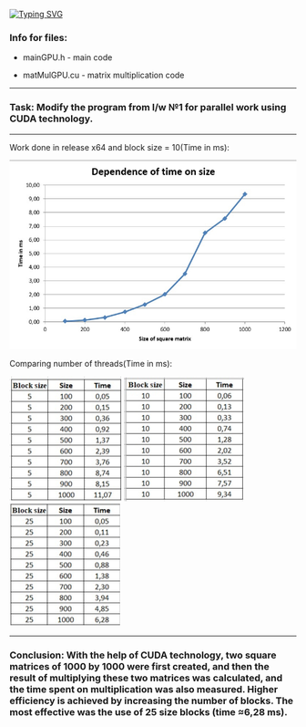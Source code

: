 [![Typing SVG](https://readme-typing-svg.herokuapp.com?color=%2336BCF7&lines=Lab+4)](https://git.io/typing-svg)
### Info for files: ###

* mainGPU.h           - main code 

* matMulGPU.cu           - matrix multiplication code

----

### Task: Modify the program from l/w №1 for parallel work using CUDA technology. ###

----

Work done in release x64 and block size = 10(Time in ms):

![](/size_time.jpg) 

Comparing number of threads(Time in ms):

![](/5.jpg) ![](/10.jpg) ![](/25.jpg)


----

### Conclusion: With the help of CUDA technology, two square matrices of 1000 by 1000 were first created, and then the result of multiplying these two matrices was calculated, and the time spent on multiplication was also measured. Higher efficiency is achieved by increasing the number of blocks. The most effective was the use of 25 size blocks (time ≈6,28 ms). ###

